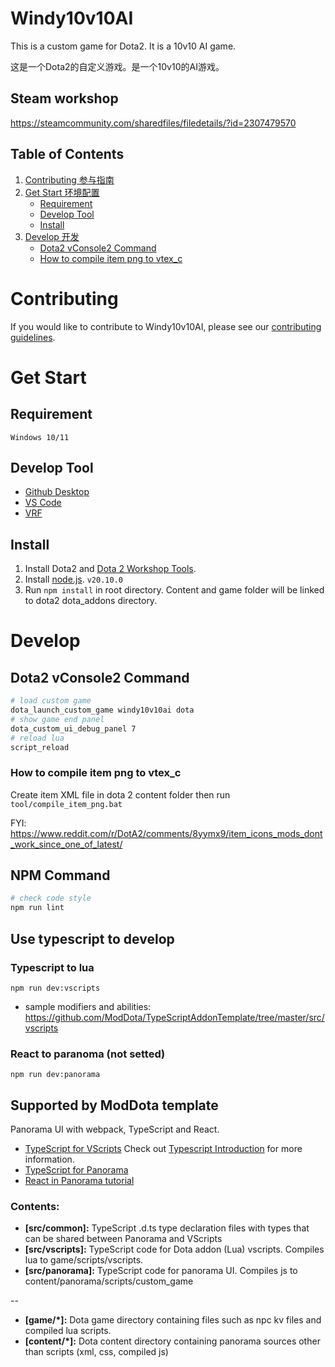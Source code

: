 # Windy10v10AI

This is a custom game for Dota2. It is a 10v10 AI game.<br>

这是一个Dota2的自定义游戏。是一个10v10的AI游戏。

## Steam workshop

https://steamcommunity.com/sharedfiles/filedetails/?id=2307479570

## Table of Contents

1. [Contributing 参与指南](#contributing)
2. [Get Start 环境配置](#get-start)
   - [Requirement](#requirement)
   - [Develop Tool](#develop-tool)
   - [Install](#install)
3. [Develop 开发](#develop)
   - [Dota2 vConsole2 Command](#dota2-vconsole2-command)
   - [How to compile item png to vtex_c](#how-to-compile-item-png-to-vtex_c)

# Contributing

If you would like to contribute to Windy10v10AI, please see our [contributing guidelines](.github/CONTRIBUTING.md).

# Get Start

## Requirement

`Windows 10/11`

## Develop Tool

- [Github Desktop](https://desktop.github.com/)
- [VS Code](https://code.visualstudio.com/)
- [VRF](https://vrf.steamdb.info/)

## Install

1. Install Dota2 and [Dota 2 Workshop Tools](https://developer.valvesoftware.com/wiki/Dota_2_Workshop_Tools/Installing_and_Launching_Tools).
2. Install [node.js](https://nodejs.org/). `v20.10.0`
3. Run `npm install` in root directory. Content and game folder will be linked to dota2 dota_addons directory.

# Develop

## Dota2 vConsole2 Command

```bash
# load custom game
dota_launch_custom_game windy10v10ai dota
# show game end panel
dota_custom_ui_debug_panel 7
# reload lua
script_reload
```

### How to compile item png to vtex_c

Create item XML file in dota 2 content folder then run `tool/compile_item_png.bat`

FYI: https://www.reddit.com/r/DotA2/comments/8yymx9/item_icons_mods_dont_work_since_one_of_latest/

## NPM Command

```bash
# check code style
npm run lint
```

## Use typescript to develop

### Typescript to lua

```
npm run dev:vscripts
```

- sample modifiers and abilities:
  https://github.com/ModDota/TypeScriptAddonTemplate/tree/master/src/vscripts

### React to paranoma (not setted)

```
npm run dev:panorama
```

## Supported by ModDota template

Panorama UI with webpack, TypeScript and React.

- [TypeScript for VScripts](https://typescripttolua.github.io/) Check out [Typescript Introduction](https://moddota.com/scripting/Typescript/typescript-introduction/) for more information.
- [TypeScript for Panorama](https://moddota.com/panorama/introduction-to-panorama-ui-with-typescript)
- [React in Panorama tutorial](https://moddota.com/panorama/react)

### Contents:

- **[src/common]:** TypeScript .d.ts type declaration files with types that can be shared between Panorama and VScripts
- **[src/vscripts]:** TypeScript code for Dota addon (Lua) vscripts. Compiles lua to game/scripts/vscripts.
- **[src/panorama]:** TypeScript code for panorama UI. Compiles js to content/panorama/scripts/custom_game

--

- **[game/*]:** Dota game directory containing files such as npc kv files and compiled lua scripts.
- **[content/*]:** Dota content directory containing panorama sources other than scripts (xml, css, compiled js)
